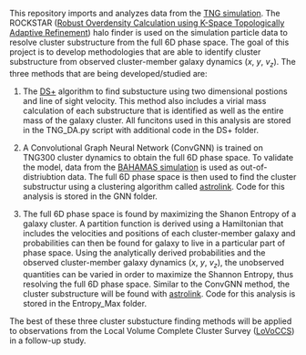 This repository imports and analyzes data from the [TNG simulation](https://www.tng-project.org/data/). The ROCKSTAR ([Robust Overdensity Calculation using K-Space Topologically Adaptive Refinement](https://iopscience.iop.org/article/10.1088/0004-637X/762/2/109)) halo finder is used on the simulation particle data to resolve cluster substructure from the full 6D phase space. The goal of this project is to develop methodologies that are able to identify cluster substructure from observed cluster-member galaxy dynamics ($x$, $y$, $v_z$). The three methods that are being developed/studied are:

1. The [DS+](https://github.com/josegit88/MilaDS) algorithm to find substucture using two dimensional postions and line of sight velocity. This method also includes a virial mass calculation of each substructure that is identified as well as the entire mass of the galaxy cluster. All funcitons used in this analysis are stored in the TNG_DA.py script with additional code in the DS+ folder. 

2. A Convolutional Graph Neural Network (ConvGNN) is trained on TNG300 cluster dynamics to obtain the full 6D phase space. To validate the model, data from the [BAHAMAS simulation](https://arxiv.org/abs/1603.02702) is used as out-of-distriubtion data. The full 6D phase space is then used to find the cluster substructur using a clustering algorithm called [astrolink](https://github.com/william-h-oliver/astrolink). Code for this analysis is stored in the GNN folder.

3. The full 6D phase space is found by maximizing the Shanon Entropy of a galaxy cluster. A partition function is derived using a Hamiltonian that includes the velocities and positions of each cluster-member galaxy and probabilities can then be found for galaxy to live in a particular part of phase space. Using the analytically derived probabilities and the observed cluster-member galaxy dynamics ($x$, $y$, $v_z$), the unobserved quantities can be varied in order to maximize the Shannon Entropy, thus resolving the full 6D phase space. Similar to the ConvGNN method, the cluster substructure will be found with [astrolink](https://github.com/william-h-oliver/astrolink). Code for this analysis is stored in the Entropy_Max folder.

The best of these three cluster substucture finding methods will be applied to observations from the Local Volume Complete Cluster Survey ([LoVoCCS](10.3847/1538-4357/ad67c6)) in a follow-up study. 